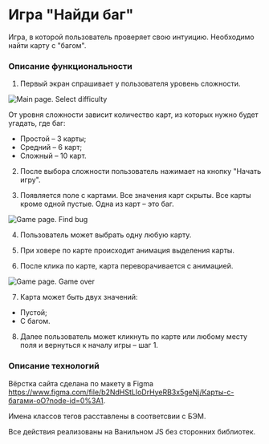 # Игра "Найди баг"

Игра, в которой пользователь проверяет свою интуицию. Необходимо найти карту с "багом".

### Описание функциональности

1. Первый экран спрашивает у пользователя уровень сложности. 

![Main page. Select difficulty](/image/main.jpg)

От уровня сложности зависит количество карт, из которых нужно будет угадать, где баг:
- Простой – 3 карты;
- Средний – 6 карт;
- Сложный – 10 карт.

2. После выбора сложности пользователь нажимает на кнопку "Начать игру".

3. Появляется поле с картами. Все значения карт скрыты. Все карты кроме одной пустые. Одна из карт – это баг.

![Game page. Find bug](/image/game.jpg)

4. Пользователь может выбрать одну любую карту.

5. При ховере по карте происходит анимация выделения карты.

6. После клика по карте, карта переворачивается с анимацией.

![Game page. Game over](/image/gameOver.jpg)

7. Карта может быть двух значений:
- Пустой;
- С багом.

8. Далее пользователь может кликнуть по карте или любому месту поля и вернуться к началу игры – шаг 1.

### Описание технологий

Вёрстка сайта сделана по макету в Figma https://www.figma.com/file/b2NdHStLIoDrHyeRB3x5geNj/Карты-с-багами-oO?node-id=0%3A1.

Имена классов тегов расставлены в соответсвии с БЭМ.

Все действия реализованы на Ванильном JS без сторонних библиотек.